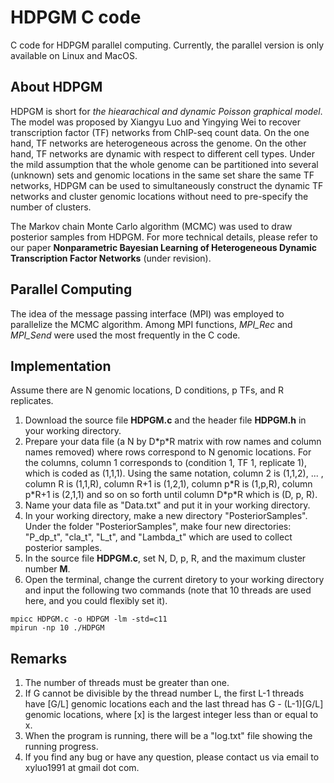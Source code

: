 # HDPGM C code

C code for HDPGM parallel computing. Currently, the parallel version is only available on Linux and MacOS.

## About HDPGM
HDPGM is short for *the hiearachical and dynamic Poisson graphical model*. The model was proposed by Xiangyu Luo and Yingying Wei to recover transcription factor (TF) networks from ChIP-seq count data. On the one hand, TF networks are heterogeneous across the genome. On the other hand, TF networks are dynamic with respect to different cell types. Under the mild assumption that the whole genome can be partitioned into several (unknown) sets and genomic locations in the same set share the same TF networks, HDPGM can be used to simultaneously construct the dynamic TF networks and cluster genomic locations without need to pre-specify the number of clusters.

The Markov chain Monte Carlo algorithm (MCMC) was used to draw posterior samples from HDPGM. For more technical details, please refer to our paper **Nonparametric Bayesian Learning of Heterogeneous Dynamic Transcription Factor Networks** (under revision).   

## Parallel Computing
The idea of the message passing interface (MPI) was employed to parallelize the MCMC algorithm. Among MPI functions, *MPI\_Rec* and *MPI\_Send* were used the most frequently in the C code. 

## Implementation
Assume there are N genomic locations, D conditions, p TFs, and R replicates.
1. Download the source file **HDPGM.c** and the header file **HDPGM.h** in your working directory. 
2. Prepare your data file (a N by D\*p\*R matrix with row names and column names removed) where rows correspond to N genomic locations. For the columns, column 1 corresponds to (condition 1, TF 1, replicate 1), which is coded as (1,1,1). Using the same notation, column 2 is (1,1,2), ... , column R is (1,1,R), column R+1 is (1,2,1), column p\*R is (1,p,R), column p\*R+1 is (2,1,1) and so on so forth until column D\*p\*R which is (D, p, R).
3. Name your data file as "Data.txt" and put it in your working directory.
4. In your working directory, make a new directory "PosteriorSamples". Under the folder "PosteriorSamples", make four new directories: "P\_dp\_t", "cla\_t", "L\_t", and "Lambda\_t" which are used to collect posterior samples.
5. In the source file **HDPGM.c**, set N, D, p, R, and the maximum cluster number **M**.
4. Open the terminal, change the current diretory to your working directory and input the following two commands (note that 10 threads are used here, and you could flexibly set it). 
```
mpicc HDPGM.c -o HDPGM -lm -std=c11
mpirun -np 10 ./HDPGM
```
  

## Remarks
1. The number of threads must be greater than one. 
2. If G cannot be divisible by the thread number L, the first L-1 threads have \[G/L\] genomic locations each and the last thread has G - (L-1)\[G/L\] genomic locations, where \[x\] is the largest integer less than or equal to x.  
3. When the program is running, there will be a "log.txt" file showing the running progress.
4. If you find any bug or have any question, please contact us via email to xyluo1991 at gmail dot com. 
